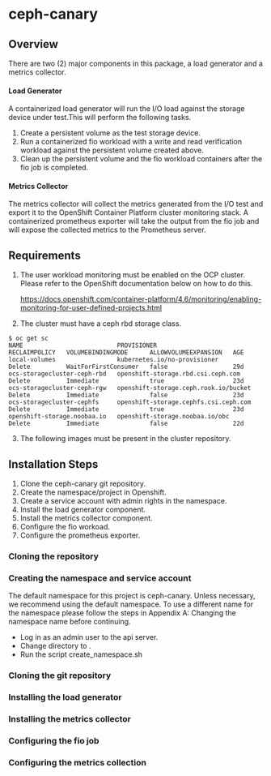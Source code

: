 # ceph-canary

## Overview
There are two (2) major components in this package, a load generator and a metrics collector.

#### Load Generator
  A containerized load generator will run the I/O load against the storage device under test.This will perform the following tasks.
  
  1. Create a persistent volume as the test storage device. 
  2. Run a containerized fio workload with a write and read verification workload against the persistent volume created above.
  3. Clean up the persistent volume and the fio workload containers after the fio job is completed.

#### Metrics Collector
   The metrics collector will collect the metrics generated from the I/O test and export it to the OpenShift Container Platform cluster monitoring stack.
   A containerized prometheus exporter will take the output from the fio job and will expose the collected metrics to the Prometheus server.

## Requirements
  1. The user workload monitoring must be enabled on the OCP cluster. Please refer to the OpenShift documentation below on how to do this.
     
     https://docs.openshift.com/container-platform/4.6/monitoring/enabling-monitoring-for-user-defined-projects.html

  2. The cluster must have a ceph rbd storage class. 
   
    
    
    $ oc get sc
    NAME                          PROVISIONER                             RECLAIMPOLICY   VOLUMEBINDINGMODE      ALLOWVOLUMEEXPANSION   AGE
    local-volumes                 kubernetes.io/no-provisioner            Delete          WaitForFirstConsumer   false                  29d
    ocs-storagecluster-ceph-rbd   openshift-storage.rbd.csi.ceph.com      Delete          Immediate              true                   23d
    ocs-storagecluster-ceph-rgw   openshift-storage.ceph.rook.io/bucket   Delete          Immediate              false                  23d
    ocs-storagecluster-cephfs     openshift-storage.cephfs.csi.ceph.com   Delete          Immediate              true                   23d
    openshift-storage.noobaa.io   openshift-storage.noobaa.io/obc         Delete          Immediate              false                  22d

  3. The following images must be present in the cluster repository.

## Installation Steps
1. Clone the ceph-canary git repository.
2. Create the namespace/project in Openshift.
3. Create a service account with admin rights in the namespace.
4. Install the load generator component.
5. Install the metrics collector component.
6. Configure the fio workoad.
7. Configure the prometheus exporter.

### Cloning the repository

### Creating the namespace and service account
The default namespace for this project is ceph-canary. Unless necessary, we recommend using the default namespace. To use a different name for the namespace please follow the steps in Appendix A: Changing the namespace name before continuing.

- Log in as an admin user to the api server. 
- Change directory to <git directory>.
- Run the script create_namespace.sh

### Cloning the git repository

### Installing the load generator 

### Installing the metrics collector

### Configuring the fio job

### Configuring the metrics collection


